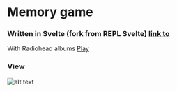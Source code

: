 # Memory game

### Written in Svelte (fork from REPL Svelte) <a href="https://svelte.dev/repl/6a7fab30c2f2440d9742eef95bfc91a0?version=3.44.1">link to<a>
 
 With Radiohead albums
<a href="https://radiomemory.vercel.app/">Play<a>

### View
![alt text](https://imgur.com/POJeR39)
